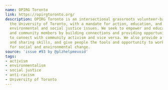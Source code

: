 ```yaml
---
name: OPIRG Toronto
link: https://opirgtoronto.org/
description: OPIRG Toronto is an intersectional grassroots volunteer-based group at
  the University of Toronto, with a mandate for action, education, and research on
  environmental and social justice issues. We seek to empower and educate students
  and community members by building connections and providing opportunities for students
  to connect with community activism and vice versa. We also provide a forum for learning
  and sharing skills, and give people the tools and opportunity to work co­operatively
  for social and environmental change.
source: 'issue #93 by @plzhelpmevoid'
tags:
- activism
- environmentalism
- social justice
- anti-racism
- University of Toronto
---
```


<!-- Community added from GitHub issue #93 -->
